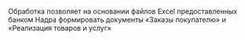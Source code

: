 Обработка позволяет на основании файлов Excel предоставленных банком Надра формировать документы «Заказы покупателю» и «Реализация товаров и услуг»
